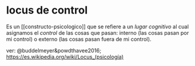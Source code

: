 # locus de control
Es un [[constructo-psicologico]] que se refiere a un *lugar cognitivo* al cual asignamos el *control* de las cosas que pasan: interno (las cosas pasan por mi control) o externo (las cosas pasan fuera de mi control).

ver: @buddelmeyer&powdthavee2016; https://es.wikipedia.org/wiki/Locus_(psicología)
